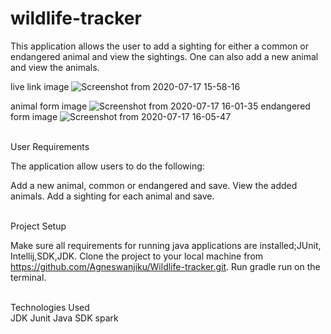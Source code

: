 # wildlife-tracker
This application allows the user to add a sighting for either a common or endangered animal and view the sightings. One can also add a new animal and view the animals.

live link image
![Screenshot from 2020-07-17 15-58-16](https://user-images.githubusercontent.com/63198747/87788700-77b77880-c846-11ea-90e2-52bccf2699ed.png)


animal form image
![Screenshot from 2020-07-17 16-01-35](https://user-images.githubusercontent.com/63198747/87789052-0deb9e80-c847-11ea-9ac7-44564b93388c.png)
endangered form image
![Screenshot from 2020-07-17 16-05-47](https://user-images.githubusercontent.com/63198747/87789248-691d9100-c847-11ea-8de2-883e27c1a636.png)


<br>User Requirements<br>

The application allow users to do the following:

Add a new animal, common or endangered and save.
View the added animals.
Add a sighting for each animal and save.



<br>Project Setup<br>

Make sure all requirements for running java applications are installed;JUnit, Intellij,SDK,JDK.
Clone the project to your local machine from https://github.com/Agneswanjiku/Wildlife-tracker.git.
Run gradle run on the terminal.

<br>Technologies Used<br>
JDK
Junit
Java
SDK
spark
